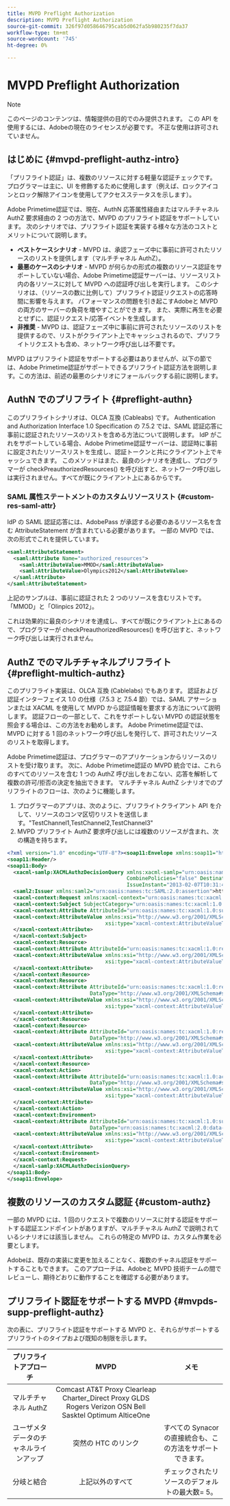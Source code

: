 ```yaml
---
title: MVPD Preflight Authorization
description: MVPD Preflight Authorization
source-git-commit: 326f97d058646795cab5d062fa5b980235f7da37
workflow-type: tm+mt
source-wordcount: '745'
ht-degree: 0%

---
```



# MVPD Preflight Authorization

>[!NOTE]
>
>このページのコンテンツは、情報提供の目的でのみ提供されます。 この API を使用するには、Adobeの現在のライセンスが必要です。 不正な使用は許可されていません。

## はじめに {#mvpd-preflight-authz-intro}

「プリフライト認証」は、複数のリソースに対する軽量な認証チェックです。 プログラマーは主に、UI を修飾するために使用します（例えば、ロックアイコンとロック解除アイコンを使用してアクセスステータスを示します）。

Adobe Primetime認証では、現在、AuthN 応答属性経由またはマルチチャネル AuthZ 要求経由の 2 つの方法で、MVPD のプリフライト認証をサポートしています。  次のシナリオでは、プリフライト認証を実装する様々な方法のコストとメリットについて説明します。

* **ベストケースシナリオ** - MVPD は、承認フェーズ中に事前に許可されたリソースのリストを提供します（マルチチャネル AuthZ）。
* **最悪のケースのシナリオ** - MVPD が何らかの形式の複数のリソース認証をサポートしていない場合、Adobe Primetime認証サーバーは、リソースリスト内の各リソースに対して MVPD への認証呼び出しを実行します。 このシナリオは、（リソースの数に比例して）プリフライト認証リクエストの応答時間に影響を与えます。 パフォーマンスの問題を引き起こすAdobeと MVPD の両方のサーバーの負荷を増やすことができます。 また、実際に再生を必要とせずに、認証リクエスト/応答イベントを生成します。
* **非推奨** - MVPD は、認証フェーズ中に事前に許可されたリソースのリストを提供するので、リストがクライアント上でキャッシュされるので、プリフライトリクエストも含め、ネットワーク呼び出しは不要です。

MVPD はプリフライト認証をサポートする必要はありませんが、以下の節では、Adobe Primetime認証がサポートできるプリフライト認証方法を説明します。この方法は、前述の最悪のシナリオにフォールバックする前に説明します。

## AuthN でのプリフライト {#preflight-authn}

このプリフライトシナリオは、OLCA 互換 (Cableabs) です。 Authentication and Authorization Interface 1.0 Specification の 7.5.2 では、SAML 認証応答に事前に認証されたリソースのリストを含める方法について説明します。 IdP がこれをサポートしている場合、Adobe Primetime認証サーバーは、認証時に事前に設定されたリソースリストを生成し、認証トークンと共にクライアント上でキャッシュできます。 このメソッドはまた、最良のシナリオを達成し、プログラマーが checkPreauthorizedResources() を呼び出すと、ネットワーク呼び出しは実行されません。すべてが既にクライアント上にあるからです。

### SAML 属性ステートメントのカスタムリソースリスト {#custom-res-saml-attr}

IdP の SAML 認証応答には、AdobePass が承認する必要のあるリソース名を含む AttributeStatement が含まれている必要があります。  一部の MVPD では、次の形式でこれを提供しています。

```XML
<saml:AttributeStatement>
  <saml:Attribute Name="authorized_resources">
    <saml:AttributeValue>MMOD</saml:AttributeValue>
    <saml:AttributeValue>Olympics2012</saml:AttributeValue>
  </saml:Attribute>
</saml:AttributeStatement>
```

上記のサンプルは、事前に認証された 2 つのリソースを含むリストです。「MMOD」と「Olinpics 2012」。

これは効果的に最良のシナリオを達成し、すべてが既にクライアント上にあるので、プログラマーが checkPreauthorizedResources() を呼び出すと、ネットワーク呼び出しは実行されません。

## AuthZ でのマルチチャネルプリフライト {#preflight-multich-authz}

このプリフライト実装は、OLCA 互換 (Cablelabs) でもあります。  認証および認証インターフェイス 1.0 の仕様（7.5.3 と 7.5.4 節）では、SAML アサーションまたは XACML を使用して MVPD から認証情報を要求する方法について説明します。 認証フローの一部として、これをサポートしない MVPD の認証状態を照会する場合は、この方法をお勧めします。 Adobe Primetime認証では、MVPD に対する 1 回のネットワーク呼び出しを発行して、許可されたリソースのリストを取得します。


Adobe Primetime認証は、プログラマーのアプリケーションからリソースのリストを受け取ります。 次に、Adobe Primetime認証の MVPD 統合では、これらのすべてのリソースを含む 1 つの AuthZ 呼び出しをおこない、応答を解析して複数の許可/拒否の決定を抽出できます。  マルチチャネル AuthZ シナリオでのプリフライトのフローは、次のように機能します。

1. プログラマーのアプリは、次のように、プリフライトクライアント API を介して、リソースのコンマ区切りリストを送信します。&quot;TestChannel1,TestChannel2,TestChannel3&quot;
1. MVPD プリフライト AuthZ 要求呼び出しには複数のリソースが含まれ、次の構造を持ちます。

```XML
<?xml version="1.0" encoding="UTF-8"?><soap11:Envelope xmlns:soap11="http://schemas.xmlsoap.org/soap/envelope/"> 
<soap11:Header/> 
<soap11:Body> 
  <xacml-samlp:XACMLAuthzDecisionQuery xmlns:xacml-samlp="urn:oasis:names:tc:xacml:2.0:profile:saml2.0:v2:schema:protocol" 
                                       CombinePolicies="false" Destination="https://login.idpexmaple.net/" ID="_3576604f382455d6495f342d9e07b69c" 
                                       IssueInstant="2013-02-07T10:31:40.333Z" Version="2.0"> 
  <saml2:Issuer xmlns:saml2="urn:oasis:names:tc:SAML:2.0:assertion">https://saml.sp.auth-staging.adobe.com/on-behalf-of/TestDistributors</saml2:Issuer> 
  <xacml-context:Request xmlns:xacml-context="urn:oasis:names:tc:xacml:2.0:context:schema:os"> 
  <xacml-context:Subject SubjectCategory="urn:oasis:names:tc:xacml:1.0:subject-category:access-subject"> 
  <xacml-context:Attribute AttributeId="urn:oasis:names:tc:xacml:1.0:subject:subject-id" DataType="http://www.w3.org/2001/XMLSchema#string"> 
  <xacml-context:AttributeValue xmlns:xsi="http://www.w3.org/2001/XMLSchema-instance" 
                                xsi:type="xacml-context:AttributeValueType">VFZTAQEAABQCe[...]</xacml-context:AttributeValue> 
  </xacml-context:Attribute> 
  </xacml-context:Subject> 
  <xacml-context:Resource> 
  <xacml-context:Attribute AttributeId="urn:oasis:names:tc:xacml:1.0:resource:resource-id" DataType="http://www.w3.org/2001/XMLSchema#string"> 
  <xacml-context:AttributeValue xmlns:xsi="http://www.w3.org/2001/XMLSchema-instance" 
                                xsi:type="xacml-context:AttributeValueType">TestChannel1</xacml-context:AttributeValue> 
  </xacml-context:Attribute> 
  </xacml-context:Resource> 
  <xacml-context:Resource> 
  <xacml-context:Attribute AttributeId="urn:oasis:names:tc:xacml:1.0:resource:resource-id" 
                           DataType="http://www.w3.org/2001/XMLSchema#string"> 
  <xacml-context:AttributeValue xmlns:xsi="http://www.w3.org/2001/XMLSchema-instance" 
                                xsi:type="xacml-context:AttributeValueType">TestChannel2</xacml-context:AttributeValue> 
  </xacml-context:Attribute> 
  </xacml-context:Resource> 
  <xacml-context:Resource> 
  <xacml-context:Attribute AttributeId="urn:oasis:names:tc:xacml:1.0:resource:resource-id" 
                           DataType="http://www.w3.org/2001/XMLSchema#string"> 
  <xacml-context:AttributeValue xmlns:xsi="http://www.w3.org/2001/XMLSchema-instance"
                                xsi:type="xacml-context:AttributeValueType">TestChannel3</xacml-context:AttributeValue> 
  </xacml-context:Attribute> 
  </xacml-context:Resource> 
  <xacml-context:Action> 
  <xacml-context:Attribute AttributeId="urn:oasis:names:tc:xacml:1.0:action:action-id" 
                           DataType="http://www.w3.org/2001/XMLSchema#string"> 
  <xacml-context:AttributeValue xmlns:xsi="http://www.w3.org/2001/XMLSchema-instance" 
                                xsi:type="xacml-context:AttributeValueType">VIEW</xacml-context:AttributeValue> 
  </xacml-context:Attribute> 
  </xacml-context:Action> 
  <xacml-context:Environment> 
  <xacml-context:Attribute AttributeId="urn:oasis:names:tc:xacml:1.0:subject:authn-locality:ip-address" 
                           DataType="urn:oasis:names:tc:xacml:2.0:data-type:ipAddress"> 
  <xacml-context:AttributeValue xmlns:xsi="http://www.w3.org/2001/XMLSchema-instance" 
                                xsi:type="xacml-context:AttributeValueType">127.0.0.1</xacml-context:AttributeValue> 
  </xacml-context:Attribute> 
  </xacml-context:Environment> 
  </xacml-context:Request> 
  </xacml-samlp:XACMLAuthzDecisionQuery> 
</soap11:Body> 
</soap11:Envelope>
```

## 複数のリソースのカスタム認証 {#custom-authz}

一部の MVPD には、1 回のリクエストで複数のリソースに対する認証をサポートする認証エンドポイントがありますが、マルチチャネル AuthZ で説明されているシナリオには該当しません。 これらの特定の MVPD は、カスタム作業を必要とします。

Adobeは、既存の実装に変更を加えることなく、複数のチャネル認証をサポートすることもできます。  このアプローチは、Adobeと MVPD 技術チームの間でレビューし、期待どおりに動作することを確認する必要があります。

## プリフライト認証をサポートする MVPD {#mvpds-supp-preflight-authz}

次の表に、プリフライト認証をサポートする MVPD と、それらがサポートするプリフライトのタイプおよび既知の制限を示します。

| プリフライトアプローチ | MVPD | メモ |
|:-------------------------------:|:--------------------------------------------------------------------------------------------------------:|:------------------------------------------------------------------:|
| マルチチャネル AuthZ | Comcast AT&amp;T Proxy Clearleap Charter_Direct Proxy GLDS Rogers Verizon OSN Bell Sasktel Optimum AlticeOne |  |
| ユーザメタデータのチャネルラインアップ | 突然の HTC のリンク | すべての Synacor の直接統合も、この方法をサポートできます。 |
| 分岐と結合 | 上記以外のすべて | チェックされたリソースのデフォルトの最大数= 5。 |

<!--
![RelatedInformation]
>* [Logout](/help/authentication/usecase-mvpd-logout.md)
>* [Authorization](/help/authentication/authz-usecase.md)
>* [MVPD Integration Features](/help/authentication/mvpd-integr-features.md)
>* [MVPD User Metadata Exchange](/help/authentication/mvpd-user-metadata-exchng.md)
>* [Preflight Authorization - Programmer Integration Guide](/help/authentication/preflight-authz.md)
>* [AuthN and AuthZ Interface 1.0 Specification](https://www.cablelabs.com/specifications/CL-SP-AUTH1.0-I04-120621.pdf){target=_blank} 
-->
